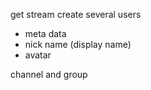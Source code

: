 get stream
create several users
- meta data
- nick name (display name) 
- avatar
  
channel and group

